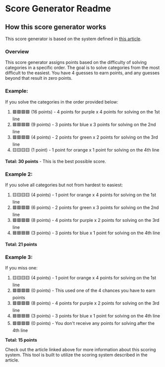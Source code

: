 # Score Generator Readme

## How this score generator works

This score generator is based on the system defined in [this article](link-to-article](https://www.nytimes.com/2024/02/19/us/how-i-designed-my-perfect-connections-solve.html)).

### Overview

This score generator assigns points based on the difficulty of solving categories in a specific order. The goal is to solve categories from the most difficult to the easiest. You have 4 guesses to earn points, and any guesses beyond that result in zero points.

### Example:

If you solve the categories in the order provided below:

1. 🟪🟪🟪🟪 (16 points) - 4 points for purple x 4 points for solving on the 1st line
2. 🟦🟦🟦🟦 (9 points) - 3 points for blue x 3 points for solving on the 2nd line
3. 🟩🟩🟩🟩 (4 points) - 2 points for green x 2 points for solving on the 3rd line
4. 🟨🟨🟨🟨 (1 point) - 1 point for orange x 1 point for solving on the 4th line

**Total: 30 points** - This is the best possible score.

### Example 2:

If you solve all categories but not from hardest to easiest:

1. 🟨🟨🟨🟨 (4 points) - 1 point for orange x 4 points for solving on the 1st line
2. 🟩🟩🟩🟩 (6 points) - 2 points for green x 3 points for solving on the 2nd line
3. 🟪🟪🟪🟪 (8 points) - 4 points for purple x 2 points for solving on the 3rd line
4. 🟦🟦🟦🟦 (3 points) - 3 points for blue x 1 point for solving on the 4th line

**Total: 21 points**

### Example 3:

If you miss one:

1. 🟨🟨🟨🟨 (4 points) - 1 point for orange x 4 points for solving on the 1st line
2. 🟩🟩🟪🟩 (0 points) - This used one of the 4 chances you have to earn points
3. 🟪🟪🟪🟪 (8 points) - 4 points for purple x 2 points for solving on the 3rd line
4. 🟦🟦🟦🟦 (3 points) - 3 points for blue x 1 point for solving on the 4th line
5. 🟩🟩🟩🟩 (0 points) - You don't receive any points for solving after the 4th line

**Total: 15 points**

Check out the article linked above for more information about this scoring system. This tool is built to utilize the scoring system described in the article.
